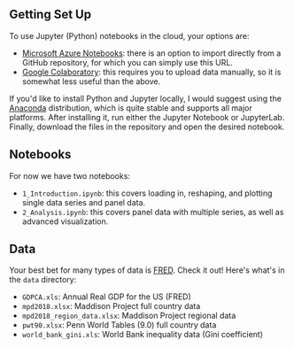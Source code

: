 ## Getting Set Up

To use Jupyter (Python) notebooks in the cloud, your options are:
- [Microsoft Azure Notebooks](https://notebooks.azure.com/): there is an option to import directly from a GitHub repository, for which you can simply use this URL.
- [Google Colaboratory](https://colab.research.google.com/): this requires you to upload data manually, so it is somewhat less useful than the above.

If you'd like to install Python and Jupyter locally, I would suggest using the [Anaconda](https://www.anaconda.com/) distribution, which is quite stable and supports all major platforms. After installing it, run either the Jupyter Notebook or JupyterLab. Finally, download the files in the repository and open the desired notebook.

## Notebooks

For now we have two notebooks:
- `1_Introduction.ipynb`: this covers loading in, reshaping, and plotting single data series and panel data.
- `2_Analysis.ipynb`: this covers panel data with multiple series, as well as advanced visualization.

## Data

Your best bet for many types of data is [FRED](https://fred.stlouisfed.org/). Check it out! Here's what's in the `data` directory:
- `GDPCA.xls`: Annual Real GDP for the US (FRED)
- `mpd2018.xlsx`: Maddison Project full country data
- `mpd2018_region_data.xlsx`: Maddison Project regional data
- `pwt90.xlsx`: Penn World Tables (9.0) full country data
- `world_bank_gini.xls`: World Bank inequality data (Gini coefficient)
